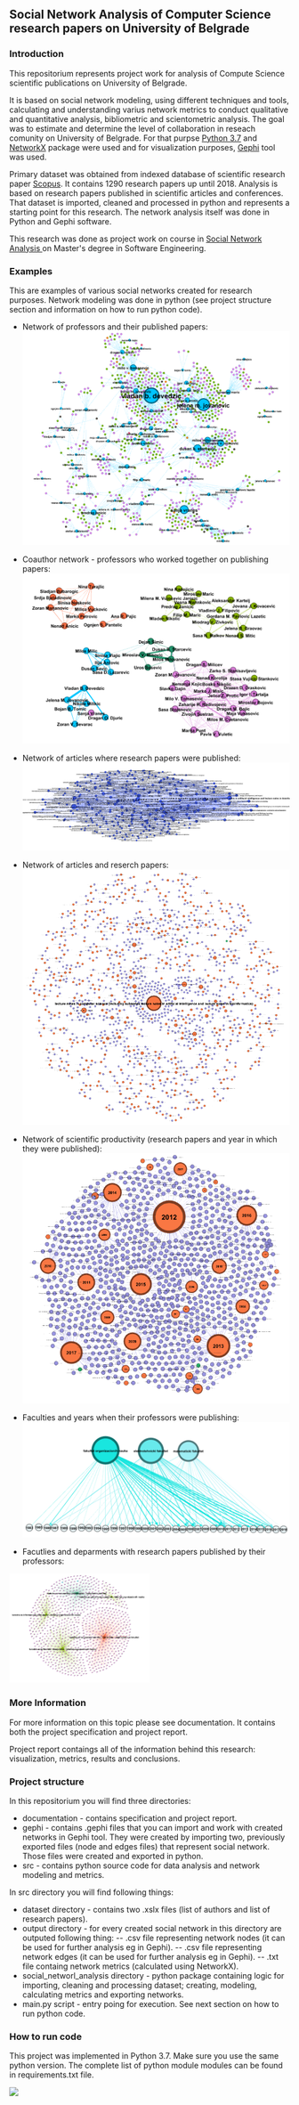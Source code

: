 ## Social Network Analysis of Computer Science research papers on University of Belgrade

### Introduction
This repositorium represents project work for analysis of Compute Science scientific publications on University of Belgrade. 

It is based on social network modeling, using different techniques and tools, calculating and understanding varius network metrics to conduct qualitative and quantitative analysis, bibliometric and scientometric analysis. The goal was to estimate and determine the level of collaboration in reseach comunity on University of Belgrade. For that purpse [Python 3.7](https://docs.python.org/3.7/ "Python 3.7") and [NetworkX](https://networkx.github.io/ "NetworkX") package were used and for visualization purposes, [Gephi](https://gephi.org/ "Gephi") tool was used.

Primary dataset was obtained from indexed database of scientific research paper [Scopus](https://www.scopus.com/home.uri "Scopus"). It contains 1290 research papers up until 2018. Analysis is based on research papers published in scientific articles and conferences. That dataset is imported, cleaned and  processed in python and represents a starting point for this research. The network analysis itself was done in Python and Gephi software. 

This research was done as project work on course in [Social Network Analysis ](https://www.etf.bg.ac.rs/en/fis/karton_predmeta/13M111ASM-2013 "Social Network Analysis ")  on Master's degree in Software Engineering.

### Examples
This are examples of various social networks created for research purposes. Network modeling was done in python (see project structure section and information on how to run python code).

- Network of professors and their published papers:
![image info](./documentation/examples/AuthorPublications.png)

- Coauthor network - professors who worked together on publishing papers:
![image info](./documentation/examples/CoAuthorNetwork.png)

- Network of articles where research papers were published:
![image info](./documentation/examples/ArticleNetwork.png)

- Network of articles and reserch papers:
![image info](./documentation/examples/ArticlePublicationNetwork.png)

- Network of scientific productivity (research papers and year in which they were published):
![image info](./documentation/examples/YearlyPublications.png)

- Faculties and years when their professors were publishing:
![image info](./documentation/examples/FacultyYearlyPublications.png)

- Facutlies and deparments with research papers published by their professors:
<img src="./documentation/examples/DepartmentNetwork.png"  width="50%" >




### More Information
For more information on this topic please see documentation. It contains both the project specification and project report.

Project report contaings all of the information behind this research: visualization, metrics, results and conclusions.

### Project structure
In this repositorium you will find three directories:
- documentation - contains specification and project report.
- gephi - contains .gephi files that you can import and work with created networks in Gephi tool. They were created by importing two, previously exported files (node and edges files) that represent social network. Those files were created and exported in python.
- src - contains python source code for data analysis and network modeling and metrics.

In src directory you will find following things:
- dataset directory - contains two .xslx files (list of authors and list of research papers).
- output directory - for every created social network in this directory are outputed following thing:
-- .csv file representing network nodes (it can be used for further analysis eg in Gephi).
-- .csv file representing network edges (it can be used for further analysis eg in Gephi).
-- .txt file containg network metrics (calculated using NetworkX).
- social_networl_analysis directory - python package containing logic for importing, cleaning and processing dataset; creating, modeling, calculating metrics and exporting networks.
- main.py script - entry poing for execution. See next section on how to run python code.

### How to run code
This project was implemented in Python 3.7. Make sure you use the same python version. The complete list of python module modules can be found in requirements.txt file.



![](https://pandao.github.io/editor.md/images/logos/editormd-logo-180x180.png)


